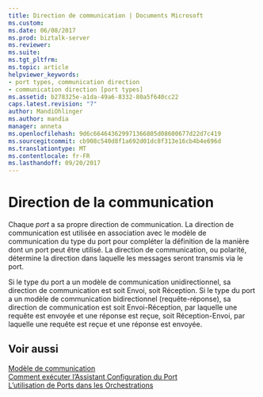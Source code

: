 ```yaml
---
title: Direction de communication | Documents Microsoft
ms.custom: 
ms.date: 06/08/2017
ms.prod: biztalk-server
ms.reviewer: 
ms.suite: 
ms.tgt_pltfrm: 
ms.topic: article
helpviewer_keywords:
- port types, communication direction
- communication direction [port types]
ms.assetid: b278325e-a1da-49a6-8332-80a5f640cc22
caps.latest.revision: "7"
author: MandiOhlinger
ms.author: mandia
manager: anneta
ms.openlocfilehash: 9d6c664643629971366805d08600677d22d7c419
ms.sourcegitcommit: cb908c540d8f1a692d01dc8f313e16cb4b4e696d
ms.translationtype: MT
ms.contentlocale: fr-FR
ms.lasthandoff: 09/20/2017
---
```

# <a name="communication-direction"></a>Direction de la communication
Chaque *port* a sa propre direction de communication. La direction de communication est utilisée en association avec le modèle de communication du type du port pour compléter la définition de la manière dont un port peut être utilisé. La direction de communication, ou polarité, détermine la direction dans laquelle les messages seront transmis via le port.  
  
 Si le type du port a un modèle de communication unidirectionnel, sa direction de communication est soit Envoi, soit Réception. Si le type du port a un modèle de communication bidirectionnel (requête-réponse), sa direction de communication est soit Envoi-Réception, par laquelle une requête est envoyée et une réponse est reçue, soit Réception-Envoi, par laquelle une requête est reçue et une réponse est envoyée.  
  
## <a name="see-also"></a>Voir aussi  
 [Modèle de communication](../core/communication-pattern.md)  
 [Comment exécuter l’Assistant Configuration du Port](../core/how-to-run-the-port-configuration-wizard.md)   
 [L’utilisation de Ports dans les Orchestrations](../core/using-ports-in-orchestrations.md)